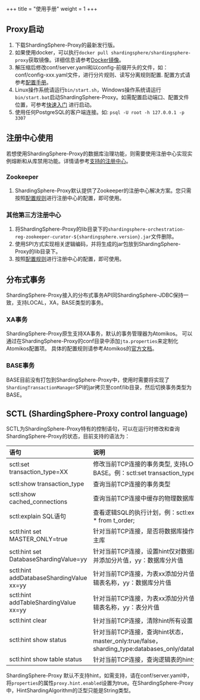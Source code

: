 +++
title = "使用手册"
weight = 1
+++

## Proxy启动

1. 下载ShardingSphere-Proxy的最新发行版。
1. 如果使用docker，可以执行`docker pull shardingsphere/shardingsphere-proxy`获取镜像。详细信息请参考[Docker镜像](/cn/user-manual/shardingsphere-proxy/docker/)。
1. 解压缩后修改conf/server.yaml和以config-前缀开头的文件，如：conf/config-xxx.yaml文件，进行分片规则、读写分离规则配置. 配置方式请参考[配置手册](/cn/user-manual/shardingsphere-proxy/configuration/)。
1. Linux操作系统请运行`bin/start.sh`，Windows操作系统请运行`bin/start.bat`启动ShardingSphere-Proxy。如需配置启动端口、配置文件位置，可参考[快速入门](/cn/quick-start/shardingsphere-proxy-quick-start/)
进行启动。
1. 使用任何PostgreSQL的客户端连接。如: `psql -U root -h 127.0.0.1 -p 3307`

## 注册中心使用

若想使用ShardingSphere-Proxy的数据库治理功能，则需要使用注册中心实现实例熔断和从库禁用功能。详情请参考[支持的注册中心](/cn/features/orchestration/supported-registry-repo/)。

### Zookeeper

1. ShardingSphere-Proxy默认提供了Zookeeper的注册中心解决方案。您只需按照[配置规则](/cn/user-manual/shardingsphere-proxy/configuration/)进行注册中心的配置，即可使用。

### 其他第三方注册中心

1. 将ShardingSphere-Proxy的lib目录下的`shardingsphere-orchestration-reg-zookeeper-curator-${shardingsphere.version}.jar`文件删除。
1. 使用SPI方式实现相关逻辑编码，并将生成的jar包放到ShardingSphere-Proxy的lib目录下。
1. 按照[配置规则](/cn/user-manual/shardingsphere-proxy/configuration/)进行注册中心的配置，即可使用。

## 分布式事务

ShardingSphere-Proxy接入的分布式事务API同ShardingSphere-JDBC保持一致，支持LOCAL，XA，BASE类型的事务。

### XA事务

ShardingSphere-Proxy原生支持XA事务，默认的事务管理器为Atomikos。
可以通过在ShardingSphere-Proxy的conf目录中添加`jta.properties`来定制化Atomikos配置项。
具体的配置规则请参考Atomikos的[官方文档](https://www.atomikos.com/Documentation/JtaProperties)。

### BASE事务

BASE目前没有打包到ShardingSphere-Proxy中，使用时需要将实现了`ShardingTransactionManager`SPI的jar拷贝至conf/lib目录，然后切换事务类型为BASE。

## SCTL (ShardingSphere-Proxy control language)

SCTL为ShardingSphere-Proxy特有的控制语句，可以在运行时修改和查询ShardingSphere-Proxy的状态，目前支持的语法为：

| 语句                                     | 说明                                                                                            |
|:----------------------------------------|:------------------------------------------------------------------------------------------------|
|sctl:set transaction_type=XX             | 修改当前TCP连接的事务类型, 支持LOCAL，XA，BASE。例：sctl:set transaction_type=XA                       |
|sctl:show transaction_type               | 查询当前TCP连接的事务类型                                                                           |
|sctl:show cached_connections             | 查询当前TCP连接中缓存的物理数据库连接个数                                                              |
|sctl:explain SQL语句                      | 查看逻辑SQL的执行计划，例：sctl:explain select * from t_order;                                      |
|sctl:hint set MASTER_ONLY=true           | 针对当前TCP连接，是否将数据库操作强制路由到主库                                                         |
|sctl:hint set DatabaseShardingValue=yy   | 针对当前TCP连接，设置hint仅对数据库分片有效，并添加分片值，yy：数据库分片值                                 |
|sctl:hint addDatabaseShardingValue xx=yy | 针对当前TCP连接，为表xx添加分片值yy，xx：逻辑表名称，yy：数据库分片值                                      |
|sctl:hint addTableShardingValue xx=yy    | 针对当前TCP连接，为表xx添加分片值yy，xx：逻辑表名称，yy：表分片值                                         |
|sctl:hint clear                          | 针对当前TCP连接，清除hint所有设置                                                                    |
|sctl:hint show status                    | 针对当前TCP连接，查询hint状态，master_only:true/false，sharding_type:databases_only/databases_tables |
|sctl:hint show table status              | 针对当前TCP连接，查询逻辑表的hint分片值                                                               |

ShardingSphere-Proxy 默认不支持hint，如需支持，请在conf/server.yaml中，将`properties`的属性`proxy.hint.enabled`设置为true。在ShardingSphere-Proxy中，HintShardingAlgorithm的泛型只能是String类型。

